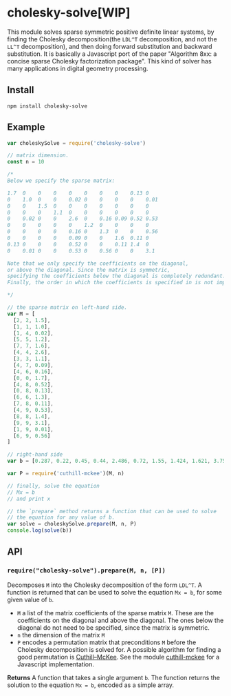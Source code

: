 # cholesky-solve[WIP]

This module solves sparse symmetric positive definite linear systems,
by finding the Cholesky decomposition(the `LDL^T` decomposition, and not
the `LL^T` decomposition), and then doing forward substitution and
backward substitution. It is basically a Javascript port of the paper
"Algorithm 8xx: a concise sparse Cholesky factorization package". This
kind of solver has many applications in digital geometry processing.

## Install

    npm install cholesky-solve

## Example

```javascript
var choleskySolve = require('cholesky-solve')

// matrix dimension.
const n = 10

/*
Below we specify the sparse matrix:

1.7  0    0    0    0    0    0    0    0.13 0
0    1.0  0    0    0.02 0    0    0    0    0.01
0    0    1.5  0    0    0    0    0    0    0
0    0    0    1.1  0    0    0    0    0    0
0    0.02 0    0    2.6  0    0.16 0.09 0.52 0.53
0    0    0    0    0    1.2  0    0    0    0
0    0    0    0    0.16 0    1.3  0    0    0.56
0    0    0    0    0.09 0    0    1.6  0.11 0
0.13 0    0    0    0.52 0    0    0.11 1.4  0
0    0.01 0    0    0.53 0    0.56 0    0    3.1

Note that we only specify the coefficients on the diagonal, 
or above the diagonal. Since the matrix is symmetric,
specifying the coefficients below the diagonal is completely redundant. 
Finally, the order in which the coefficients is specified in is not important.

*/

// the sparse matrix on left-hand side.
var M = [
  [2, 2, 1.5],
  [1, 1, 1.0],
  [1, 4, 0.02],
  [5, 5, 1.2],
  [7, 7, 1.6],
  [4, 4, 2.6],
  [3, 3, 1.1],
  [4, 7, 0.09],
  [4, 6, 0.16],
  [0, 0, 1.7],
  [4, 8, 0.52],
  [0, 8, 0.13],
  [6, 6, 1.3],
  [7, 8, 0.11],
  [4, 9, 0.53],
  [8, 8, 1.4],
  [9, 9, 3.1],
  [1, 9, 0.01],
  [6, 9, 0.56]
]

// right-hand side
var b = [0.287, 0.22, 0.45, 0.44, 2.486, 0.72, 1.55, 1.424, 1.621, 3.759]

var P = require('cuthill-mckee')(M, n)

// finally, solve the equation
// Mx = b
// and print x

// the `prepare` method returns a function that can be used to solve
// the equation for any value of b.
var solve = choleskySolve.prepare(M, n, P)
console.log(solve(b))
```

## API

### `require("cholesky-solve").prepare(M, n, [P])`

Decomposes `M` into the Cholesky decomposition of the form `LDL^T`. A
function is returned that can be used to solve the equation `Mx = b`,
for some given value of `b`.

* `M` a list of the matrix coefficients of the sparse matrix `M`. These are
the coefficients on the diagonal and above the diagonal. The ones below the
diagonal do not need to be specified, since the matrix is symmetric. 
* `n` the dimension of the matrix `M`
* `P` encodes a permutation matrix that preconditions `M` before the Cholesky decomposition is solved for. A possible algorithm for finding a good permutation is
[Cuthill–McKee](https://en.wikipedia.org/wiki/Cuthill%E2%80%93McKee_algorithm). See
the module [cuthill-mckee](https://github.com/mikolalysenko/cuthill-mckee) for a
Javascript implementation.

**Returns** A function that takes a single argument `b`. The function
  returns the solution to the equation `Mx = b`, encoded as a simple array.
